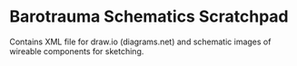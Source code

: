# Barotrauma Schematics Scratchpad
Contains XML file for draw.io (diagrams.net) and schematic images of wireable components for sketching.
